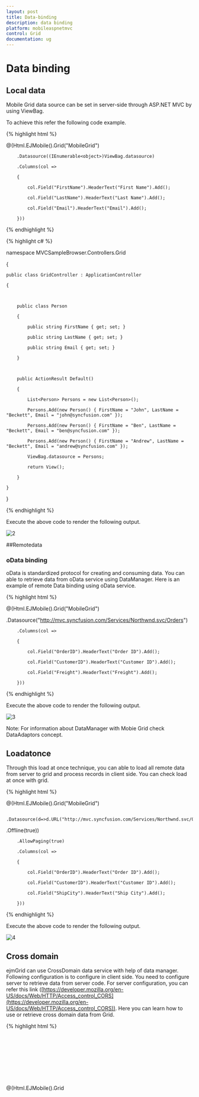 ```yaml
---
layout: post
title: Data-binding
description: data binding
platform: mobileaspnetmvc
control: Grid
documentation: ug
---
```


# Data binding

## Local data

Mobile Grid data source can be set in server-side through ASP.NET MVC by using ViewBag.

To achieve this refer the following code example.

{% highlight html %}

@(Html.EJMobile().Grid<object>("MobileGrid")

        .Datasource((IEnumerable<object>)ViewBag.datasource)

        .Columns(col =>

        {

            col.Field("FirstName").HeaderText("First Name").Add();

            col.Field("LastName").HeaderText("Last Name").Add();

            col.Field("Email").HeaderText("Email").Add();

        }))

{% endhighlight %}

{% highlight c# %}

namespace MVCSampleBrowser.Controllers.Grid

{

    public class GridController : ApplicationController

    {



        public class Person

        {

            public string FirstName { get; set; }

            public string LastName { get; set; }

            public string Email { get; set; }

        }



        public ActionResult Default()

        {

            List<Person> Persons = new List<Person>();

            Persons.Add(new Person() { FirstName = "John", LastName = "Beckett", Email = "john@syncfusion.com" });

            Persons.Add(new Person() { FirstName = "Ben", LastName = "Beckett", Email = "ben@syncfusion.com" });

            Persons.Add(new Person() { FirstName = "Andrew", LastName = "Beckett", Email = "andrew@syncfusion.com" });

            ViewBag.datasource = Persons;

            return View();

        }

    }

}

{% endhighlight %}

Execute the above code to render the following output.

![2](Data-binding_images/Data-binding_img1.png)


##Remotedata

### oData binding

oData is standardized protocol for creating and consuming data. You can able to retrieve data from oData service using DataManager. Here is an example of remote Data binding using oData service.

{% highlight html %}

@(Html.EJMobile().Grid<object>("MobileGrid")

.Datasource("http://mvc.syncfusion.com/Services/Northwnd.svc/Orders")

        .Columns(col =>

        {

            col.Field("OrderID").HeaderText("Order ID").Add();

            col.Field("CustomerID").HeaderText("Customer ID").Add();

            col.Field("Freight").HeaderText("Freight").Add();

        }))

{% endhighlight %}

Execute the above code to render the following output.


![3](Data-binding_images/Data-binding_img2.png)



Note: For information about DataManager with Mobie Grid check DataAdaptors concept.


## Loadatonce

Through this load at once technique, you can able to load all remote data from server to grid and process records in client side. You can check load at once with grid.

{% highlight html %}

@(Html.EJMobile().Grid<object>("MobileGrid")

        .Datasource(d=>d.URL("http://mvc.syncfusion.com/Services/Northwnd.svc/Orders/")
   .Offline(true))

        .AllowPaging(true)

        .Columns(col =>

        {

            col.Field("OrderID").HeaderText("Order ID").Add();

            col.Field("CustomerID").HeaderText("Customer ID").Add();

            col.Field("ShipCity").HeaderText("Ship City").Add();

        }))


{% endhighlight %}

Execute the above code to render the following output.


![4](Data-binding_images/Data-binding_img4.png)


## Cross domain

ejmGrid can use CrossDomain data service with help of data manager. Following configuration is to configure in client side. You need to configure server to retrieve data from server code. For server configuration, you can refer this link ([https://developer.mozilla.org/en-US/docs/Web/HTTP/Access_control_CORS](https://developer.mozilla.org/en-US/docs/Web/HTTP/Access_control_CORS)). Here you can learn how to use or retrieve cross domain data from Grid.

{% highlight html %}

@(Html.EJMobile().Grid<object>("MobileGrid")

       .Datasource(d => d.URL("http://mvc.syncfusion.com/UGService/api/Orders")
            .CrossDomain(true).Offline(true))

        .AllowPaging(true)

        .Columns(col =>

        {

            col.Field("OrderID").HeaderText("Order ID").Add();

            col.Field("CustomerID").HeaderText("Customer ID").Add();

            col.Field("ShipCity").HeaderText("Ship City").Add();

        }))


{% endhighlight %}

Execute the above code to render the following output.


![6](Data-binding_images/Data-binding_img5.png)


## Load on Demand 

Load on demand is a powerful technique that is used to reduce bandwidth size of consuming data. In ejGrid, you have support to use load on demand. In the following example, oDataservice is used. At load time, it retrieves required data from service, only for the visible page and not for all records. And when you move to another page, it loads for current page. You no need to configure Grid to enable load on demand, since load on demand is enabled by default in Grid. The following code example illustrates you on how load on demand works with MobileGrid.

{% highlight html %}

@(Html.EJMobile().Grid<object>("MobileGrid")

        .Datasource("http://mvc.syncfusion.com/Services/Northwnd.svc/Orders/")

        .Columns(col =>

        {

            col.Field("OrderID").HeaderText("Order ID").Add();

            col.Field("CustomerID").HeaderText("Customer ID").Add();

            col.Field("Freight").HeaderText("Freight").Add();

        })

        .AllowPaging(true)) 

{% endhighlight %}


Execute the above code to render the following output.

![6](Data-binding_images/Data-binding_img6.png)


## Refresh data source

ejmGrid contains a feature to refresh datasource dynamically after Grid initialization. It is useful to refresh grid data source.

{% highlight html %}

@(Html.EJMobile().Grid<object>("MobileGrid")

        .Datasource((IEnumerable<object>)ViewBag.datasource)

        .Columns(col =>

        {

            col.Field("FirstName").HeaderText("First Name").Add();

            col.Field("LastName").HeaderText("Last Name").Add();

            col.Field("Email").HeaderText("Email").Add();

        }))

@Html.EJMobile().Button("Button").Text("Refresh").ClientSideEvents(c => c.TouchEnd("RefreshData")) ()

{% endhighlight %}

{% highlight js %}

[Script]


<script type="text/javascript">

    window.newData = [

      { FirstName: "Mike", LastName: "Tiko", Email: "mike@syncfusion.com" },

      { FirstName: "Robin", LastName: "Kole", Email: "robin@syncfusion.com" },

      { FirstName: "Keth", LastName: "Rover", Email: "keth@syncfusion.com" }

    ];



    function RefreshData() {

        $("#MobileGrid").ejmGrid({ dataSource: newData });

    }

</script>

{% endhighlight %}

{% highlight c# %}

namespace MVCSampleBrowser.Controllers.Grid

{

   public class GridController : Controller

    {

        public class Person

        {

            public string FirstName { get; set; }

            public string LastName { get; set; }

            public string Email { get; set; }

        }



        public ActionResult GridView()

        {

            List<Person> Persons = new List<Person>();

            Persons.Add(new Person() { FirstName = "John", LastName = "Beckett", Email = "john@syncfusion.com" });

            Persons.Add(new Person() { FirstName = "Ben", LastName = "Beckett", Email = "ben@syncfusion.com" });

            Persons.Add(new Person() { FirstName = "Andrew", LastName = "Beckett", Email = "andrew@syncfusion.com" });

            ViewBag.datasource = Persons;

            return View();

        }



    }

}

{% endhighlight %}

![7](Data-binding_images/Data-binding_img7.png)



## Supported DataTypes

ejmGrid supports data types in JavaScript such as string, number, datetime and Boolean. By default, ejmGrid reads datatypes from Mobile Grid Datasource. Grid uses these DataTypes for filtering and other operations. You can also customize these DataTypes through column property type. It overrides default data type reading. For example refer the following code.

{% highlight js %}

<script id="table1" type="text/template" >

        <table>

            <thead>

                <tr>

                    <th>Laptop

                    </th>

                    <th>Model

                    </th>

                    <th>Price

                    </th>

                    <th>OS

                    </th>

                    <th>RAM

                    </th>

                    <th>ScreenSize

                    </th>

                </tr>

            </thead>

            <tbody>

                <tr>

                    <td>Dell Vostro</td>

                    <td>2520</td>

                    <td>39990</td>

                    <td>Windows 8</td>

                    <td>4GB</td>

                    <td>15.6</td>

                </tr>

                <tr>

                    <td>HP Pavilion Sleekbook</td>

                    <td>14-B104AU</td>

                    <td>22800</td>

                    <td>Windows 8</td>

                    <td>2GB</td>

                    <td>14</td>

                </tr>

                <tr>

                    <td>Sony Vaio</td>

                    <td>E14A15</td>

                    <td>42500</td>

                    <td>Windows 7 Home Premium</td>

                    <td>4GB DDR3 RAM</td>

                    <td>14</td>

                </tr>

                <tr>

                    <td>Lenovo</td>

                    <td>Yoga 13</td>

                    <td>57000</td>

                    <td>Windows 8 RT</td>

                    <td>2GB DDR3 RAM</td>

                    <td>11.6</td>

                </tr>

                <tr>

                    <td>Toshiba</td>

                    <td>L850-Y3110</td>

                    <td>57700</td>

                    <td>Windows 8 SL</td>

                    <td>8GB DDR3 RAM</td>

                    <td>15.6</td>

                </tr>

            </tbody>

        </table>

        </script>

{% endhighlight %}

{% highlight html %}

    @(Html.EJMobile().Grid<object>("Grid")

.Datasource(ds => { ds.Table("#table1"); })

          .Columns(col =>

          {

              col.Field("Laptop").HeaderText("Laptop Brands").Add();

              col.Field("Model").HeaderText("Model").Add();

              col.Field("Price").HeaderText("Price").TextAlign(TextAlign.Right).Width(90).Add();



          }))

{% endhighlight %}

Execute the above code to render the following output.


![8](Data-binding_images/Data-binding_img8.png)


_HTML binding_


## oData Adaptor

Now a days oData is most useful technique in consuming data. You can use oData protocol through Data Manger’s OData adaptor. Refer the following code to use oData adaptor with Grid.

{% highlight html %}

@(Html.EJMobile().Grid<object>("MobileGrid")

.Datasource("http://mvc.syncfusion.com/Services/Northwnd.svc/Products/")

        .Columns(col =>

        {

            col.Field("ProductID").HeaderText("Product ID").Add();

            col.Field("ProductName").HeaderText("Product Name").Add();

            col.Field("UnitPrice").HeaderText("Unit Price").Add();

        }))


{% endhighlight %}

Execute the above code to render the following output.

![11](Data-binding_images/Data-binding_img9.png)





